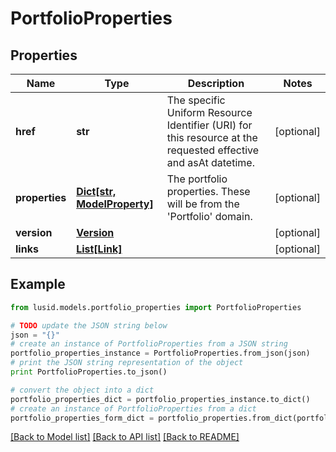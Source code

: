 # PortfolioProperties


## Properties
Name | Type | Description | Notes
------------ | ------------- | ------------- | -------------
**href** | **str** | The specific Uniform Resource Identifier (URI) for this resource at the requested effective and asAt datetime. | [optional] 
**properties** | [**Dict[str, ModelProperty]**](ModelProperty.md) | The portfolio properties. These will be from the &#39;Portfolio&#39; domain. | [optional] 
**version** | [**Version**](Version.md) |  | [optional] 
**links** | [**List[Link]**](Link.md) |  | [optional] 

## Example

```python
from lusid.models.portfolio_properties import PortfolioProperties

# TODO update the JSON string below
json = "{}"
# create an instance of PortfolioProperties from a JSON string
portfolio_properties_instance = PortfolioProperties.from_json(json)
# print the JSON string representation of the object
print PortfolioProperties.to_json()

# convert the object into a dict
portfolio_properties_dict = portfolio_properties_instance.to_dict()
# create an instance of PortfolioProperties from a dict
portfolio_properties_form_dict = portfolio_properties.from_dict(portfolio_properties_dict)
```
[[Back to Model list]](../README.md#documentation-for-models) [[Back to API list]](../README.md#documentation-for-api-endpoints) [[Back to README]](../README.md)


